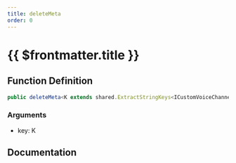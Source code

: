 ```yaml
---
title: deleteMeta
order: 0
---
```


# {{ $frontmatter.title }}

## Function Definition

```ts
public deleteMeta<K extends shared.ExtractStringKeys<ICustomVoiceChannelMeta>>(key: K): void;
```

### Arguments

* key: K

## Documentation

<!--@include: ./parts/deleteMeta.md-->
